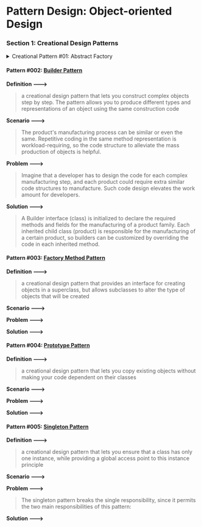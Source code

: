 # Pattern Design: Object-oriented Design

### Section 1: Creational Design Patterns

<details>
  <summary>Creational Pattern #01: Abstract Factory</summary>
  
  #### Pattern #001: [Abstract Factory Pattern](https://github.com/Robin-Hood-zjw/pattern-design-object-oriented-design/tree/main/creational%20patterns/abstract%20factory)

**Definition**

> a creational design pattern that lets you produce families of related objects without specifying their concrete classes

**Scenario**<br>

> Imagine that diverse products are manufactured. Each product has the same different product styles, and each manufacturing style for a product represents a variant of this product.

**Problem**<br>

> If a developer created each class for a product with a certain manufacturing style, many individual classes have to be created although some functionalities are the same, so it creates over-coding.

**Solution**<br>

<div style="text-align: center;">Scenario</div><br>

> Individual interfaces (classes) shall be initialized for the distinct product family, and then each variant for each interface shall be created following these interfaces.

</details>

#### Pattern #002: [Builder Pattern](https://github.com/Robin-Hood-zjw/pattern-design-object-oriented-design/tree/main/creational%20patterns/builder)

**Definition --->**

> a creational design pattern that lets you construct complex objects step by step. The pattern allows you to produce different types and representations of an object using the same construction code

**Scenario --->**<br>

> The product's manufacturing process can be similar or even the same. Repetitive coding in the same method representation is workload-requiring, so the code structure to alleviate the mass production of objects is helpful.

**Problem --->**<br>

> Imagine that a developer has to design the code for each complex manufacturing step, and each product could require extra similar code structures to manufacture. Such code design elevates the work amount for developers.

**Solution --->**<br>

> A Builder interface (class) is initialized to declare the required methods and fields for the manufacturing of a product family. Each inherited child class (product) is responsible for the manufacturing of a certain product, so builders can be customized by overriding the code in each inherited method.

#### Pattern #003: [Factory Method Pattern](https://github.com/Robin-Hood-zjw/pattern-design-object-oriented-design/tree/main/creational%20patterns/factory%20method)

**Definition --->**

> a creational design pattern that provides an interface for creating objects in a superclass, but allows subclasses to alter the type of objects that will be created

**Scenario --->**<br>

>

**Problem --->**<br>

>

**Solution --->**<br>

>

#### Pattern #004: [Prototype Pattern](https://github.com/Robin-Hood-zjw/pattern-design-object-oriented-design/tree/main/creational%20patterns/prototype)

**Definition --->**

> a creational design pattern that lets you copy existing objects without making your code dependent on their classes

**Scenario --->**<br>

>

**Problem --->**<br>

>

**Solution --->**<br>

>

#### Pattern #005: [Singleton Pattern](https://github.com/Robin-Hood-zjw/pattern-design-object-oriented-design/tree/main/creational%20patterns/singleton)

**Definition --->**

> a creational design pattern that lets you ensure that a class has only one instance, while providing a global access point to this instance principle

**Scenario --->**<br>

>

**Problem --->**<br>

> The singleton pattern breaks the single responsibility, since it permits the two main responsibilities of this pattern:

**Solution --->**<br>

>
